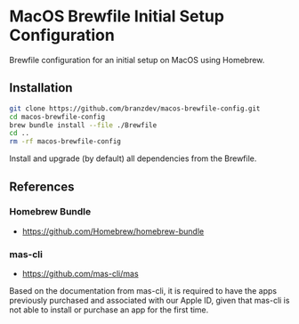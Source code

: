 # MacOS Brewfile Initial Setup Configuration
Brewfile configuration for an initial setup on MacOS using Homebrew.

## Installation
```zsh
git clone https://github.com/branzdev/macos-brewfile-config.git
cd macos-brewfile-config
brew bundle install --file ./Brewfile
cd ..
rm -rf macos-brewfile-config
```
Install and upgrade (by default) all dependencies from the Brewfile.

## References
### Homebrew Bundle
- https://github.com/Homebrew/homebrew-bundle

### mas-cli
- https://github.com/mas-cli/mas

Based on the documentation from mas-cli, it is required to have the apps previously purchased and associated with our Apple ID, given that mas-cli is not able to install or purchase an app for the first time.
